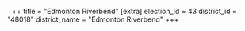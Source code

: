 +++
title = "Edmonton Riverbend"
[extra]
election_id = 43
district_id = "48018"
district_name = "Edmonton Riverbend"
+++
